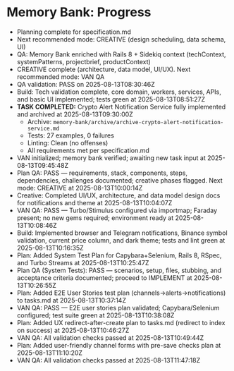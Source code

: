 # Memory Bank: Progress

- Planning complete for specification.md
- Next recommended mode: CREATIVE (design scheduling, data schema, UI)
- QA: Memory Bank enriched with Rails 8 + Sidekiq context (techContext, systemPatterns, projectbrief, productContext)
- CREATIVE complete (architecture, data model, UI/UX). Next recommended mode: VAN QA
- QA validation: PASS on 2025-08-13T08:30:46Z
- Build: Tech validation complete, core domain, workers, services, APIs, and basic UI implemented; tests green at 2025-08-13T08:51:27Z
- **TASK COMPLETED:** Crypto Alert Notification Service fully implemented and archived at 2025-08-13T09:30:00Z
  - Archive: `memory-bank/archive/archive-crypto-alert-notification-service.md`
  - Tests: 27 examples, 0 failures
  - Linting: Clean (no offenses)
  - All requirements met per specification.md
- VAN initialized; memory bank verified; awaiting new task input at 2025-08-13T09:45:48Z
- Plan QA: PASS — requirements, stack, components, steps, dependencies, challenges documented; creative phases flagged. Next mode: CREATIVE at 2025-08-13T10:00:14Z
- Creative: Completed UI/UX, architecture, and data model design docs for notifications and theme at 2025-08-13T10:04:07Z
- VAN QA: PASS — Turbo/Stimulus configured via importmap; Faraday present; no new gems required; environment ready at 2025-08-13T10:08:46Z
- Build: Implemented browser and Telegram notifications, Binance symbol validation, current price column, and dark theme; tests and lint green at 2025-08-13T10:16:35Z
- Plan: Added System Test Plan for Capybara+Selenium, Rails 8, RSpec, and Turbo Streams at 2025-08-13T10:25:47Z
- Plan QA (System Tests): PASS — scenarios, setup, files, stubbing, and acceptance criteria documented; proceed to IMPLEMENT at 2025-08-13T10:26:55Z
- Plan: Added E2E User Stories test plan (channels→alerts→notifications) to tasks.md at 2025-08-13T10:37:14Z
- VAN QA: PASS — E2E user stories plan validated; Capybara/Selenium configured; test suite green at 2025-08-13T10:38:08Z
- Plan: Added UX redirect-after-create plan to tasks.md (redirect to index on success) at 2025-08-13T10:46:27Z
- VAN QA: All validation checks passed at 2025-08-13T10:49:44Z
- Plan: Added user-friendly channel forms with pre-save checks plan at 2025-08-13T11:10:20Z
- VAN QA: All validation checks passed at 2025-08-13T11:47:18Z
